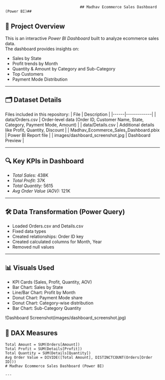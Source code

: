                                       ## Madhav Ecommerce Sales Dashboard (Power BI)##


## 📌 Project Overview
This is an interactive *Power BI Dashboard* built to analyze ecommerce sales data.  
The dashboard provides insights on:
- Sales by State
- Profit trends by Month
- Quantity & Amount by Category and Sub-Category
- Top Customers
- Payment Mode Distribution

---

## 🗂 Dataset Details
Files included in this repository:
| File | Description |
|------|-------------|
| data/Orders.csv | Order-level data (Order ID, Customer Name, State, Category, Payment Mode, Amount) |
| data/Details.csv | Additional details like Profit, Quantity, Discount |
| Madhav_Ecommerce_Sales_Dashboard.pbix | Power BI Report file |
| images/dashboard_screenshot.jpg | Dashboard Preview |

---

## 🔍 Key KPIs in Dashboard
- *Total Sales:* 438K  
- *Total Profit:* 37K  
- *Total Quantity:* 5615  
- *Avg Order Value (AOV):* 121K  

---

## 🛠 Data Transformation (Power Query)
- Loaded Orders.csv and Details.csv
- Fixed data types
- Created relationships: Order ID key
- Created calculated columns for Month, Year
- Removed null values

---

## 📊 Visuals Used
- KPI Cards (Sales, Profit, Quantity, AOV)
- Bar Chart: Sales by State
- Line/Bar Chart: Profit by Month
- Donut Chart: Payment Mode share
- Donut Chart: Category-wise distribution
- Bar Chart: Sub-Category Quantity

!Dashboard Screenshot(images/dashboard_screenshot.jpg)

## 🧮 DAX Measures
```DAX
Total Amount = SUM(Orders[Amount])
Total Profit = SUM(Details[Profit])
Total Quantity = SUM(Details[Quantity])
Avg Order Value = DIVIDE([Total Amount], DISTINCTCOUNT(Orders[Order ID]))
# Madhav Ecommerce Sales Dashboard (Power BI)

---

